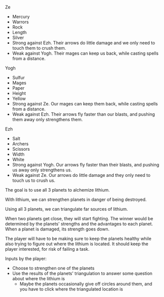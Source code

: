 Ze
* Mercury
* Warrors
* Rock
* Length
* Silver
* Strong against Ezh. Their arrows do little damage and we only need to touch them to crush them.
* Weak against Yogh. Their mages can keep us back, while casting spells from a distance.

Yogh
* Sulfur
* Mages
* Paper
* Height
* Yellow
* Strong against Ze. Our mages can keep them back, while casting spells from a distance.
* Weak against Ezh. Their arrows fly faster than our blasts, and pushing them away only strengthens them.

Ezh
* Salt
* Archers
* Scissors
* Width
* White
* Strong against Yogh. Our arrows fly faster than their blasts, and pushing us away only strengthens us.
* Weak against Ze. Our arrows do little damage and they only need to touch us to crush us.

The goal is to use all 3 planets to alchemize lithium.

With lithium, we can strengthen planets in danger of being destroyed.

Using all 3 planets, we can triangulate far sources of lithium.

When two planets get close, they will start fighting. The winner would be determined by the planets' strengths and the advantages to each planet. When a planet is damaged, its strength goes down.

The player will have to be making sure to keep the planets healthy while also trying to figure out where the lithium is located. It should keep the player interested, for risk of failing a task.

Inputs by the player:
* Choose to strengthen one of the planets
* Use the results of the planets' triangulation to answer some question about where the lithium is
  * Maybe the planets occasionally give off circles around them, and you have to click where the triangulated location is
